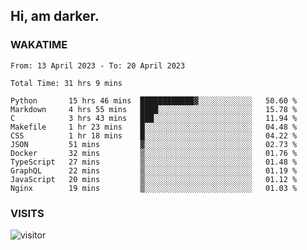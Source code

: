 ## Hi, am darker.

### WAKATIME

<!--START_SECTION:waka-->

```text
From: 13 April 2023 - To: 20 April 2023

Total Time: 31 hrs 9 mins

Python       15 hrs 46 mins  ████████████▓░░░░░░░░░░░░   50.60 %
Markdown     4 hrs 55 mins   ████░░░░░░░░░░░░░░░░░░░░░   15.78 %
C            3 hrs 43 mins   ███░░░░░░░░░░░░░░░░░░░░░░   11.94 %
Makefile     1 hr 23 mins    █░░░░░░░░░░░░░░░░░░░░░░░░   04.48 %
CSS          1 hr 18 mins    █░░░░░░░░░░░░░░░░░░░░░░░░   04.22 %
JSON         51 mins         ▓░░░░░░░░░░░░░░░░░░░░░░░░   02.73 %
Docker       32 mins         ▒░░░░░░░░░░░░░░░░░░░░░░░░   01.76 %
TypeScript   27 mins         ▒░░░░░░░░░░░░░░░░░░░░░░░░   01.48 %
GraphQL      22 mins         ▒░░░░░░░░░░░░░░░░░░░░░░░░   01.19 %
JavaScript   20 mins         ▒░░░░░░░░░░░░░░░░░░░░░░░░   01.12 %
Nginx        19 mins         ▒░░░░░░░░░░░░░░░░░░░░░░░░   01.03 %
```

<!--END_SECTION:waka-->

### VISITS
<!-- i should probably build this when i will have some time -->
![visitor](https://profile-counter.glitch.me/sanix-darker/count.svg)
